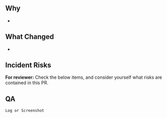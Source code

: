 ## Why

-

## What Changed

-

## Incident Risks

**For reviewer:** Check the below items, and consider yourself what risks are contained in this PR.

<!--
  Consider and write risks of applying this PR to user's environment.
-->

## QA

```
Log or Screenshot
```
